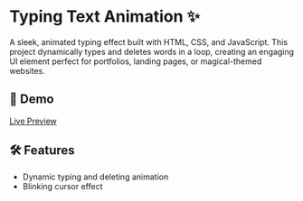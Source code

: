 # Typing Text Animation ✨

A sleek, animated typing effect built with HTML, CSS, and JavaScript. This project dynamically types and deletes words in a loop, creating an engaging UI element perfect for portfolios, landing pages, or magical-themed websites.

## 🔮 Demo
[Live Preview](https://aishi1528.github.io/Typing-text-animation/)

## 🛠️ Features
- Dynamic typing and deleting animation
- Blinking cursor effect


